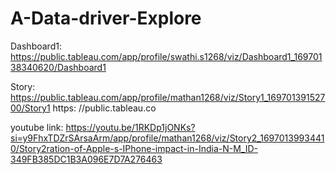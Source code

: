 # A-Data-driver-Explore
Dashboard1:
https://public.tableau.com/app/profile/swathi.s1268/viz/Dashboard1_16970138340620/Dashboard1

Story: 
https://public.tableau.com/app/profile/mathan1268/viz/Story1_16970139152700/Story1
https: //public.tableau.co

youtube link:
https://youtu.be/1RKDp1jONKs?si=y9FhxTDZrSArsaArm/app/profile/mathan1268/viz/Story2_16970139934410/Story2ration-of-Apple-s-IPhone-impact-in-India-N-M_ID-349FB385DC1B3A096E7D7A276463
